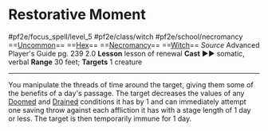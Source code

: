 # Restorative Moment
#pf2e/focus_spell/level_5 #pf2e/class/witch #pf2e/school/necromancy 
==[Uncommon](Uncommon.md)== ==[Hex](Hex.md)== ==[Necromancy](Necromancy.md)== ==[Witch](Witch.md)==
*Source* Advanced Player's Guide pg. 239 2.0
**Lesson** lesson of renewal
**Cast** ►► somatic, verbal
**Range** 30 feet; **Targets** 1 creature

---
You manipulate the threads of time around the target, giving them some of the benefits of a day's passage. The target decreases the values of any [Doomed](Doomed.md) and [Drained](Drained.md) conditions it has by 1 and can immediately attempt one saving throw against each affliction it has with a stage length of 1 day or less. The target is then temporarily immune for 1 day.
